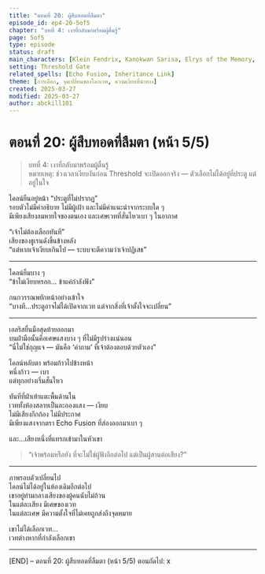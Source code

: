 ```yaml
---
title: "ตอนที่ 20: ผู้สืบทอดที่ลืมตา"
episode_id: ep4-20-5of5
chapter: "บทที่ 4: เงาที่กลับมาพร้อมผู้ตื่นรู้"
page: 5of5
type: episode
status: draft
main_characters: [Klein Fendrix, Kanokwan Sarisa, Elrys of the Memory, Thuren of the Boundary]
setting: Threshold Gate
related_spells: [Echo Fusion, Inheritance Link]
theme: [การเลือก, จุดเปลี่ยนของโลกเวท, ความเงียบที่นำทาง]
created: 2025-03-27
modified: 2025-03-27
author: abckill101
---
```


# ตอนที่ 20: ผู้สืบทอดที่ลืมตา (หน้า 5/5) 

> บทที่ 4: เงาที่กลับมาพร้อมผู้ตื่นรู้  
> หมายเหตุ: ช่วงเวลาเงียบงันก่อน Threshold จะเปิดออกจริง — ตัวเลือกไม่ได้อยู่ที่ประตู แต่อยู่ในใจ

ไคลน์ยืนอยู่หน้า “ประตูที่ไม่ปรากฏ”  
รอบตัวไม่มีคำอธิบาย ไม่มีผู้เฝ้า และไม่มีคำแนะนำจากระบบใด ๆ  
มีเพียงเสียงลมหายใจของตนเอง และเศษเวทที่สั่นไหวเบา ๆ ในอากาศ

“เจ้าไม่ต้องเลือกทันที”  
เสียงของธูเรนดังขึ้นข้างหลัง  
“แต่หากเจ้าเงียบเกินไป — ระบบจะตีความว่าเจ้าปฏิเสธ”

---

ไคลน์ยิ้มบาง ๆ  
“ข้าไม่เงียบหรอก... ข้าแค่กำลังฟัง”

กนกวรรณพยักหน้าอย่างเข้าใจ  
“บางที…ประตูอาจไม่ได้เปิดจากเวท แต่จากสิ่งที่เจ้าตั้งใจจะเปลี่ยน”

---

เอลริสยื่นมือสุดท้ายออกมา  
บนฝ่ามือนั้นคือเศษแสงบาง ๆ ที่ไม่มีรูปร่างแน่นอน  
“นี่ไม่ใช่กุญแจ — มันคือ ‘คำถาม’ ที่เจ้าต้องตอบด้วยตัวเอง”

ไคลน์หลับตา พร้อมก้าวไปข้างหน้า  
หนึ่งก้าว — เบา  
แต่ทุกอย่างเริ่มสั่นไหว

ทันทีที่ฝ่าเท้าแตะพื้นด้านใน  
เวททั้งห้องสลายเป็นละอองแสง — เงียบ  
ไม่มีเสียงกึกก้อง ไม่มีประกาศ  
มีเพียงแสงจากตรา Echo Fusion ที่ส่องออกมาเบา ๆ

และ...เสียงหนึ่งที่แทรกเข้ามาในหัวเขา

> “เจ้าพร้อมหรือยัง ที่จะไม่ใช่ผู้ฟังอีกต่อไป แต่เป็นผู้สานต่อเสียง?”

---

ภาพรอบตัวเปลี่ยนไป  
ไคลน์ไม่ได้อยู่ในห้องเดิมอีกต่อไป  
เขาอยู่ท่ามกลางเสียงของผู้คนนับไม่ถ้วน  
ในแต่ละเสียง มีเศษของเวท  
ในแต่ละเศษ มีความตั้งใจที่ไม่เคยถูกส่งถึงจุดหมาย

เขาไม่ได้เลือกเวท...  
เวทต่างหากที่กำลังเลือกเขา

---

[END] – ตอนที่ 20: ผู้สืบทอดที่ลืมตา (หน้า 5/5) 
ตอนถัดไป:  x
